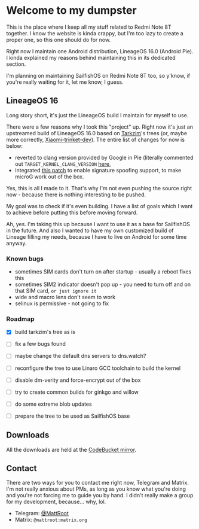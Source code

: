# Welcome to my dumpster

This is the place where I keep all my stuff related to Redmi Note 8T together. I know the website is kinda crappy, but I'm too lazy to create a proper one, so this one should do for now.

Right now I maintain one Android distribution, LineageOS 16.0 (Android Pie). I kinda explained my reasons behind maintaining this in its dedicated section.

I'm planning on maintaining SailfishOS on Redmi Note 8T too, so y'know, if you're really waiting for it, let me know, I guess.


## LineageOS 16
Long story short, it's just the LineageOS build I maintain for myself to use.

There were a few reasons why I took this "project" up. Right now it's just an upstreamed build of LineageOS 16.0 based on [Tarkzim](https://github.com/tarkzim)'s trees (or, maybe more correctly, [Xiaomi-trinket-dev](https://github.com/Xiaomi-trinket-dev)). The entire list of changes for now is below:

 * reverted to clang version provided by Google in Pie (literally commented out `TARGET_KERNEL_CLANG_VERSION` [here](https://github.com/Xiaomi-trinket-dev/android_device_xiaomi_sm6125-common/blob/lineage-16.0/BoardConfigCommon.mk),
 * integrated [this patch](https://github.com/lineageos4microg/docker-lineage-cicd/blob/master/src/signature_spoofing_patches/android_frameworks_base-P.patch) to enable signature spoofing support, to make microG work out of the box.

Yes, this is all I made to it. That's why I'm not even pushing the source right now - because there is nothing interesting to be pushed.

My goal was to check if it's even building. I have a list of goals which I want to achieve before putting this before moving forward.

Ah, yes. I'm taking this up because I want to use it as a base for SailfishOS in the future. And also I wanted to have my own customized build of Lineage filling my needs, because I have to live on Android for some time anyway.

### Known bugs
 * sometimes SIM cards don't turn on after startup - usually a reboot fixes this
 * sometimes SIM2 indicator doesn't pop up - you need to turn off and on that SIM card, `or just ignore it`
 * wide and macro lens don't seem to work
 * selinux is permissive - not going to fix

 ### Roadmap
 * [x] build tarkzim's tree as is
 * [ ] fix a few bugs found
 * [ ] maybe change the default dns servers to dns.watch?
 * [ ] reconfigure the tree to use Linaro GCC toolchain to build the kernel
 * [ ] disable dm-verity and force-encrypt out of the box
 * [ ] try to create common builds for ginkgo and willow
 * [ ] do some extreme blob updates
 * [ ] prepare the tree to be used as SailfishOS base


## Downloads
All the downloads are held at the [CodeBucket mirror](https://mirror.codebucket.de/mattroot/willow/).


## Contact
There are two ways for you to contact me right now, Telegram and Matrix. I'm not really anxious about PMs, as long as you know what you're doing and you're not forcing me to guide you by hand. I didn't really make a group for my development, because... why, lol.

 * Telegram: [@MattRoot](https://t.me/MattRoot)
 * Matrix: `@mattroot:matrix.org`
 